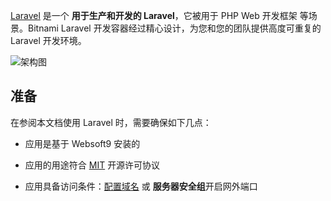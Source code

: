 [Laravel](https://laravel.com/) 是一个 **用于生产和开发的 Laravel**，它被用于 PHP Web 开发框架  等场景。Bitnami Laravel 开发容器经过精心设计，为您和您的团队提供高度可重复的 Laravel 开发环境。


![架构图](https://libs.websoft9.com/Websoft9/DocsPicture/zh/laravel/laravel-gui-websoft9.png)


## 准备

在参阅本文档使用 Laravel 时，需要确保如下几点：

- 应用是基于 Websoft9 安装的

- 应用的用途符合 [MIT](https://opensource.org/licenses/MIT) 开源许可协议

- 应用具备访问条件：[配置域名](./guide/appsetdomain) 或 **服务器安全组**开启网外端口
